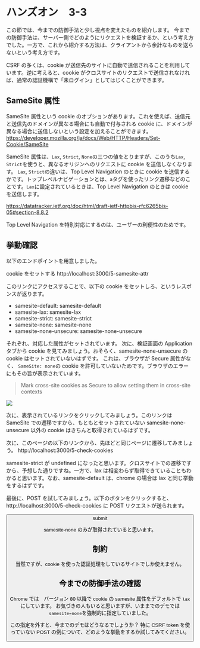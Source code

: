 # ハンズオン　3-3

この節では、今までの防御手法と少し視点を変えたものを紹介します。
今までの防御手法は、サーバー側でどのようにリクエストを検証するか、という考え方でした。一方で、これから紹介する方法は、クライアントから余計なものを送らないという考え方です。

CSRF の多くは、cookie が送信先のサイトに自動で送信されることを利用しています。逆に考えると、cookie がクロスサイトのリクエストで送信されなければ、通常の認証機構で「未ログイン」としてはじくことができます。

## SameSite 属性

SameSite 属性という cookie のオプションがあります。これを使えば、送信元と送信先のドメインが異なる場合にも自動で付与される cookie に、ドメインが異なる場合に送信しないという設定を加えることができます。
https://developer.mozilla.org/ja/docs/Web/HTTP/Headers/Set-Cookie/SameSite

SameSite 属性は、`Lax`, `Strict`, `None`の三つの値をとりますが、このうち`Lax`, `Strict`を使うと、異なるオリジンへのリクエストに cookie を送信しなくなります。
`Lax`, `Strict`の違いは、Top Level Navigation のときに cookie を送信するかです。トップレベルナビゲーションとは、`a`タグを使ったリンク遷移などのことです。`Lax`に設定されているときは、Top Level Navigation のときは cookie を送信します。

https://datatracker.ietf.org/doc/html/draft-ietf-httpbis-rfc6265bis-05#section-8.8.2

Top Level Navigation を特別対応にするのは、ユーザーの利便性のためです。

## 挙動確認

以下のエンドポイントを用意しました。

cookie をセットする
http://localhost:3000/5-samesite-attr

このリンクにアクセスすることで、以下の cookie をセットしろ、というレスポンスが返ります。

- samesite-default: samesite-default
- samesite-lax: samesite-lax
- samesite-strict: samesite-strict
- samesite-none: samesite-none
- samesite-none-unsecure: samesite-none-unsecure

それぞれ、対応した属性がセットされています。
次に、検証画面の Application タブから cookie を見てみましょう。おそらく、samesite-none-unsecure の cookie はセットされていないはずです。
これは、ブラウザが Secure 属性がなく、 `SameSite: none`の cookie を許可していないためです。ブラウザのエラーにもその旨が表示されています。

> Mark cross-site cookies as Secure to allow setting them in cross-site contexts

![](img/guard-cookie_20221013235149.png)

次に、表示されているリンクをクリックしてみましょう。このリンクは SameSite での遷移ですから、もともとセットされていない samesite-none-unsecure 以外の cookie はきちんと取得されているはずです。

次に、このページの以下のリンクから、先ほどと同じページに遷移してみましょう。
http://localhost:3000/5-check-cookies

samesite-strict が undefined になったと思います。クロスサイトでの遷移ですから、予想した通りですね。一方で、lax は相変わらず取得できていることもわかると思います。なお、samesite-default は、chrome の場合は lax と同じ挙動をするはずです。

最後に、POST を試してみましょう。以下のボタンをクリックすると、http://localhost:3000/5-check-cookies に POST リクエストが送られます。

<form id="form" action="http://localhost:3000/5-check-cookies" method="post">
  <button type="submit">submit</buttion>
</form>

samesite-none のみが取得されていると思います。

## 制約

当然ですが、cookie を使った認証処理をしているサイトでしか使えません。

## 今までの防御手法の確認
Chrome では　バージョン 80 以降で cookie の samesite 属性をデフォルトで `lax` にしています。
お気づきの人もいると思いますが、いままでのデモでは`samesite=none`を強制的に指定していました。

この指定を外すと、今までのデモはどうなるでしょうか？
特に CSRF token を使っていない POST の例について、どのような挙動をするか試してみてください。


